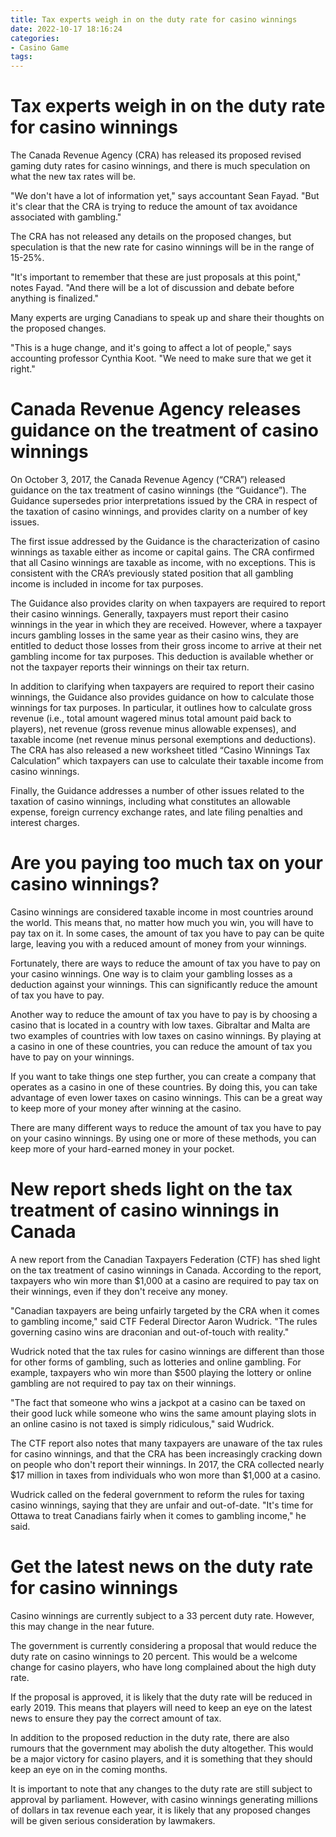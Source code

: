 ```yaml
---
title: Tax experts weigh in on the duty rate for casino winnings
date: 2022-10-17 18:16:24
categories:
- Casino Game
tags:
---
```



#  Tax experts weigh in on the duty rate for casino winnings

The Canada Revenue Agency (CRA) has released its proposed revised gaming duty rates for casino winnings, and there is much speculation on what the new tax rates will be.

"We don't have a lot of information yet," says accountant Sean Fayad. "But it's clear that the CRA is trying to reduce the amount of tax avoidance associated with gambling."

The CRA has not released any details on the proposed changes, but speculation is that the new rate for casino winnings will be in the range of 15-25%.

"It's important to remember that these are just proposals at this point," notes Fayad. "And there will be a lot of discussion and debate before anything is finalized."

Many experts are urging Canadians to speak up and share their thoughts on the proposed changes.

"This is a huge change, and it's going to affect a lot of people," says accounting professor Cynthia Koot. "We need to make sure that we get it right."

#  Canada Revenue Agency releases guidance on the treatment of casino winnings

On October 3, 2017, the Canada Revenue Agency (“CRA”) released guidance on the tax treatment of casino winnings (the “Guidance”). The Guidance supersedes prior interpretations issued by the CRA in respect of the taxation of casino winnings, and provides clarity on a number of key issues.

The first issue addressed by the Guidance is the characterization of casino winnings as taxable either as income or capital gains. The CRA confirmed that all Casino winnings are taxable as income, with no exceptions. This is consistent with the CRA’s previously stated position that all gambling income is included in income for tax purposes.

The Guidance also provides clarity on when taxpayers are required to report their casino winnings. Generally, taxpayers must report their casino winnings in the year in which they are received. However, where a taxpayer incurs gambling losses in the same year as their casino wins, they are entitled to deduct those losses from their gross income to arrive at their net gambling income for tax purposes. This deduction is available whether or not the taxpayer reports their winnings on their tax return.

In addition to clarifying when taxpayers are required to report their casino winnings, the Guidance also provides guidance on how to calculate those winnings for tax purposes. In particular, it outlines how to calculate gross revenue (i.e., total amount wagered minus total amount paid back to players), net revenue (gross revenue minus allowable expenses), and taxable income (net revenue minus personal exemptions and deductions). The CRA has also released a new worksheet titled “Casino Winnings Tax Calculation” which taxpayers can use to calculate their taxable income from casino winnings.

Finally, the Guidance addresses a number of other issues related to the taxation of casino winnings, including what constitutes an allowable expense, foreign currency exchange rates, and late filing penalties and interest charges.

#  Are you paying too much tax on your casino winnings?

Casino winnings are considered taxable income in most countries around the world. This means that, no matter how much you win, you will have to pay tax on it. In some cases, the amount of tax you have to pay can be quite large, leaving you with a reduced amount of money from your winnings.

Fortunately, there are ways to reduce the amount of tax you have to pay on your casino winnings. One way is to claim your gambling losses as a deduction against your winnings. This can significantly reduce the amount of tax you have to pay.

Another way to reduce the amount of tax you have to pay is by choosing a casino that is located in a country with low taxes. Gibraltar and Malta are two examples of countries with low taxes on casino winnings. By playing at a casino in one of these countries, you can reduce the amount of tax you have to pay on your winnings.

If you want to take things one step further, you can create a company that operates as a casino in one of these countries. By doing this, you can take advantage of even lower taxes on casino winnings. This can be a great way to keep more of your money after winning at the casino.

There are many different ways to reduce the amount of tax you have to pay on your casino winnings. By using one or more of these methods, you can keep more of your hard-earned money in your pocket.

#  New report sheds light on the tax treatment of casino winnings in Canada

A new report from the Canadian Taxpayers Federation (CTF) has shed light on the tax treatment of casino winnings in Canada. According to the report, taxpayers who win more than $1,000 at a casino are required to pay tax on their winnings, even if they don't receive any money.

"Canadian taxpayers are being unfairly targeted by the CRA when it comes to gambling income," said CTF Federal Director Aaron Wudrick. "The rules governing casino wins are draconian and out-of-touch with reality."

Wudrick noted that the tax rules for casino winnings are different than those for other forms of gambling, such as lotteries and online gambling. For example, taxpayers who win more than $500 playing the lottery or online gambling are not required to pay tax on their winnings.

"The fact that someone who wins a jackpot at a casino can be taxed on their good luck while someone who wins the same amount playing slots in an online casino is not taxed is simply ridiculous," said Wudrick.

The CTF report also notes that many taxpayers are unaware of the tax rules for casino winnings, and that the CRA has been increasingly cracking down on people who don't report their winnings. In 2017, the CRA collected nearly $17 million in taxes from individuals who won more than $1,000 at a casino.

Wudrick called on the federal government to reform the rules for taxing casino winnings, saying that they are unfair and out-of-date. "It's time for Ottawa to treat Canadians fairly when it comes to gambling income," he said.

#  Get the latest news on the duty rate for casino winnings

Casino winnings are currently subject to a 33 percent duty rate. However, this may change in the near future.

The government is currently considering a proposal that would reduce the duty rate on casino winnings to 20 percent. This would be a welcome change for casino players, who have long complained about the high duty rate.

If the proposal is approved, it is likely that the duty rate will be reduced in early 2019. This means that players will need to keep an eye on the latest news to ensure they pay the correct amount of tax.

In addition to the proposed reduction in the duty rate, there are also rumours that the government may abolish the duty altogether. This would be a major victory for casino players, and it is something that they should keep an eye on in the coming months.

It is important to note that any changes to the duty rate are still subject to approval by parliament. However, with casino winnings generating millions of dollars in tax revenue each year, it is likely that any proposed changes will be given serious consideration by lawmakers.